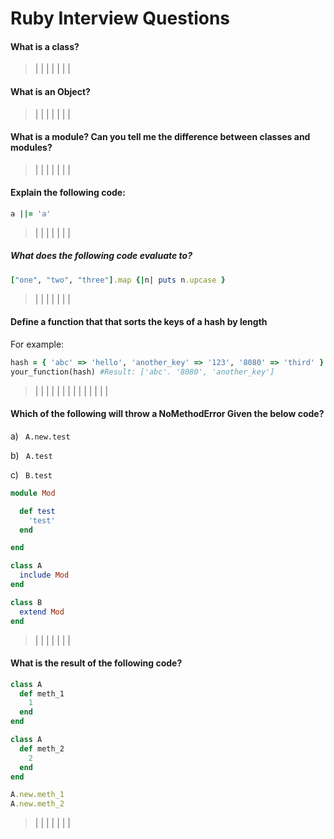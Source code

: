 # Ruby Interview Questions
#### What is a class?
> |
> |
> |
> |
> |
> |
> |


#### What is an Object?
> |
> |
> |
> |
> |
> |
> |


#### What is a module? Can you tell me the difference between classes and modules?
> |
> |
> |
> |
> |
> |
> |



#### Explain the following code:
```ruby
a ||= 'a'   
```
> |
> |
> |
> |
> |
> |
> |




##### What does the following code evaluate to?
```ruby
["one", "two", "three"].map {|n| puts n.upcase }
```
> |
> |
> |
> |
> |
> |
> |


#### Define a function that that sorts the keys of a hash by length
For example:
```ruby
hash = { 'abc' => 'hello', 'another_key' => '123', '8080' => 'third' }
your_function(hash) #Result: ['abc'. '8080', 'another_key']
```
> |
> |
> |
> |
> |
> |
> |
> |
> |
> |
> |
> |
> |
> |



#### Which of the following will throw a NoMethodError Given the below code?
a) ` A.new.test`

b) ` A.test`

c) ` B.test`

```ruby
module Mod

  def test
    'test'
  end

end

class A
  include Mod
end

class B
  extend Mod
end

```
> |
> |
> |
> |
> |
> |
> |



#### What is the result of the following code?
```ruby
class A
  def meth_1
    1
  end
end

class A
  def meth_2
    2
  end
end

A.new.meth_1
A.new.meth_2
```
> |
> |
> |
> |
> |
> |
> |
